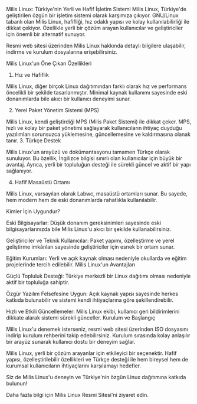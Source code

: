 Milis Linux: Türkiye'nin Yerli ve Hafif İşletim Sistemi
Milis Linux, Türkiye'de geliştirilen özgün bir işletim sistemi olarak karşımıza çıkıyor. GNU/Linux tabanlı olan Milis Linux, hafifliği, hız odaklı yapısı ve kolay kullanılabilirliği ile dikkat çekiyor. Özellikle yerli bir çözüm arayan kullanıcılar ve geliştiriciler için önemli bir alternatif sunuyor.

Resmi web sitesi üzerinden Milis Linux hakkında detaylı bilgilere ulaşabilir, indirme ve kurulum dosyalarına erişebilirsiniz.


Milis Linux'un Öne Çıkan Özellikleri

1. Hız ve Hafiflik

Milis Linux, diğer birçok Linux dağıtımından farklı olarak hız ve performans öncelikli bir şekilde tasarlanmıştır. Minimal kaynak kullanımı sayesinde eski donanımlarda bile akıcı bir kullanıcı deneyimi sunar.

2. Yerel Paket Yönetim Sistemi (MPS)

Milis Linux, kendi geliştirdiği MPS (Milis Paket Sistemi) ile dikkat çeker. MPS, hızlı ve kolay bir paket yönetimi sağlayarak kullanıcıların ihtiyaç duyduğu yazılımları sorunsuzca yüklemesine, güncellemesine ve kaldırmasına olanak tanır.
3. Türkçe Destek

Milis Linux'un arayüzü ve dokümantasyonu tamamen Türkçe olarak sunuluyor. Bu özellik, İngilizce bilgisi sınırlı olan kullanıcılar için büyük bir avantaj. Ayrıca, yerli bir topluluğun desteği ile sürekli güncel ve aktif bir yapı sağlanıyor.

4. Hafif Masaüstü Ortamı

Milis Linux, varsayılan olarak Labwc, masaüstü ortamları sunar. Bu sayede, hem modern hem de eski donanımlarda rahatlıkla kullanılabilir. 


Kimler İçin Uygundur?

Eski Bilgisayarlar: Düşük donanım gereksinimleri sayesinde eski bilgisayarlarınızda bile Milis Linux'u akıcı bir şekilde kullanabilirsiniz.

Geliştiriciler ve Teknik Kullanıcılar: Paket yapımı, özelleştirme ve yerel geliştirme imkânları sayesinde geliştiriciler için esnek bir ortam sunar.

Eğitim Kurumları: Yerli ve açık kaynak olması nedeniyle okullarda ve eğitim projelerinde tercih edilebilir.
Milis Linux'un Avantajları

Güçlü Topluluk Desteği: Türkiye merkezli bir Linux dağıtımı olması nedeniyle aktif bir topluluğa sahiptir.

Özgür Yazılım Felsefesine Uygun: Açık kaynak yapısı sayesinde herkes katkıda bulunabilir ve sistemi kendi ihtiyaçlarına göre şekillendirebilir.

Hızlı ve Etkili Güncellemeler: Milis Linux ekibi, kullanıcı geri bildirimlerini dikkate alarak sistemi sürekli günceller.
Kurulum ve Başlangıç

Milis Linux'u denemek isterseniz, resmi web sitesi üzerinden ISO dosyasını indirip kurulum rehberini takip edebilirsiniz. Kurulum sırasında kolay anlaşılır bir arayüz sunarak kullanıcı dostu bir deneyim sağlar.


Milis Linux, yerli bir çözüm arayanlar için etkileyici bir seçenektir. Hafif yapısı, özelleştirilebilir özellikleri ve Türkçe desteği ile hem bireysel hem de kurumsal kullanıcıların ihtiyaçlarını karşılamayı hedefler.

Siz de Milis Linux'u deneyin ve Türkiye'nin özgün Linux dağıtımına katkıda bulunun!

Daha fazla bilgi için Milis Linux Resmi Sitesi'ni ziyaret edin.
